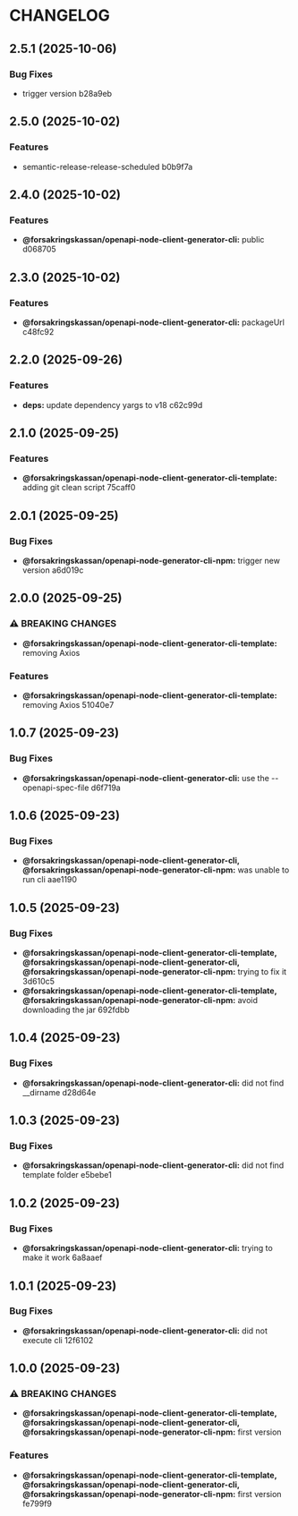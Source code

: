 # CHANGELOG

## 2.5.1 (2025-10-06)

### Bug Fixes

* trigger version b28a9eb

## 2.5.0 (2025-10-02)

### Features

* semantic-release-release-scheduled b0b9f7a

## 2.4.0 (2025-10-02)

### Features

* **@forsakringskassan/openapi-node-client-generator-cli:** public d068705

## 2.3.0 (2025-10-02)

### Features

* **@forsakringskassan/openapi-node-client-generator-cli:** packageUrl c48fc92

## 2.2.0 (2025-09-26)

### Features

* **deps:** update dependency yargs to v18 c62c99d

## 2.1.0 (2025-09-25)

### Features

* **@forsakringskassan/openapi-node-client-generator-cli-template:** adding git clean script 75caff0

## 2.0.1 (2025-09-25)

### Bug Fixes

* **@forsakringskassan/openapi-node-generator-cli-npm:** trigger new version a6d019c

## 2.0.0 (2025-09-25)

### ⚠ BREAKING CHANGES

* **@forsakringskassan/openapi-node-client-generator-cli-template:** removing Axios

### Features

* **@forsakringskassan/openapi-node-client-generator-cli-template:** removing Axios 51040e7

## 1.0.7 (2025-09-23)

### Bug Fixes

* **@forsakringskassan/openapi-node-client-generator-cli:** use the --openapi-spec-file d6f719a

## 1.0.6 (2025-09-23)

### Bug Fixes

* **@forsakringskassan/openapi-node-client-generator-cli, @forsakringskassan/openapi-node-generator-cli-npm:** was unable to run cli aae1190

## 1.0.5 (2025-09-23)

### Bug Fixes

* **@forsakringskassan/openapi-node-client-generator-cli-template, @forsakringskassan/openapi-node-client-generator-cli, @forsakringskassan/openapi-node-generator-cli-npm:** trying to fix it 3d610c5
* **@forsakringskassan/openapi-node-client-generator-cli-template, @forsakringskassan/openapi-node-generator-cli-npm:** avoid downloading the jar 692fdbb

## 1.0.4 (2025-09-23)

### Bug Fixes

* **@forsakringskassan/openapi-node-client-generator-cli:** did not find __dirname d28d64e

## 1.0.3 (2025-09-23)

### Bug Fixes

* **@forsakringskassan/openapi-node-client-generator-cli:** did not find template folder e5bebe1

## 1.0.2 (2025-09-23)

### Bug Fixes

* **@forsakringskassan/openapi-node-client-generator-cli:** trying to make it work 6a8aaef

## 1.0.1 (2025-09-23)

### Bug Fixes

* **@forsakringskassan/openapi-node-client-generator-cli:** did not execute cli 12f6102

## 1.0.0 (2025-09-23)

### ⚠ BREAKING CHANGES

* **@forsakringskassan/openapi-node-client-generator-cli-template, @forsakringskassan/openapi-node-client-generator-cli, @forsakringskassan/openapi-node-generator-cli-npm:** first version

### Features

* **@forsakringskassan/openapi-node-client-generator-cli-template, @forsakringskassan/openapi-node-client-generator-cli, @forsakringskassan/openapi-node-generator-cli-npm:** first version fe799f9
